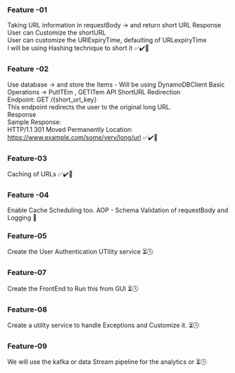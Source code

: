 ### Feature -01 
Taking URL information in requestBody -> and return short URL Response           
User can Customize the shortURL                      
User can customize the URlExpiryTime, defaulting of URLexpiryTime            
I will be using Hashing technique to short it
✅✔️🎯
### Feature -02 

Use database -> and store the Items - Will be using DynamoDBClient 
Basic Operations -> PutITEm , GETITem 
API ShortURL Redirection                                       
Endpoint: GET /{short_url_key}                                            
This endpoint redirects the user to the original long URL.                                  
Response                                                                     
Sample Response:                                                                                 
HTTP/1.1 301 Moved Permanently Location: https://www.example.com/some/very/long/url
✅✔️🎯

### Feature-03
Caching of URLs
✅✔️🎯 

### Feature -04
Enable Cache Scheduling too. 
AOP - Schema Validation of requestBody and Logging
🚀

### Feature-05 
Create the User Authentication UTIlity service ⏳🕓

### Feature-07 
Create the FrontEnd to Run this from GUI ⏳🕓

### Feature-08 
Create a utility service to handle Exceptions and Customize it. ⏳🕓 

### Feature-09 
We will use the kafka or data Stream pipeline for the analytics or ⏳🕓

